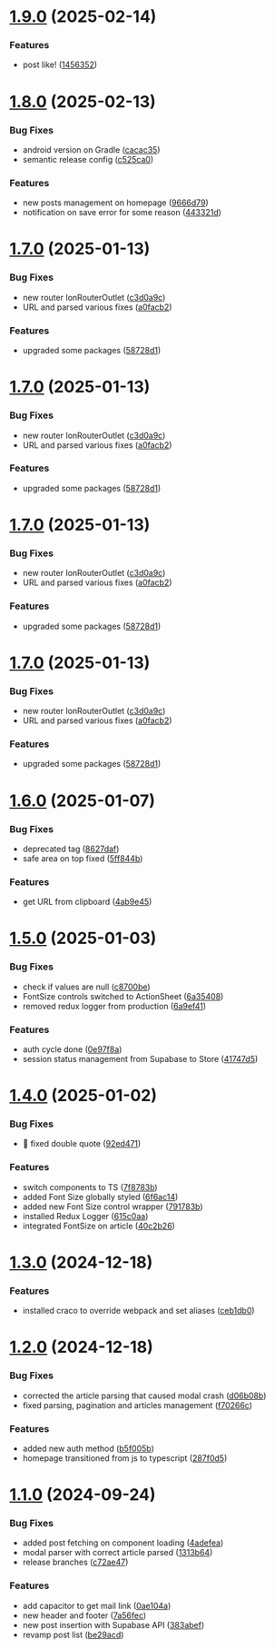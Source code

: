 # [1.9.0](https://github.com/Liago/AZReader/compare/v1.8.0...v1.9.0) (2025-02-14)


### Features

* post like! ([1456352](https://github.com/Liago/AZReader/commit/14563527a2e806b874c62b7be27052ef55698873))

# [1.8.0](https://github.com/Liago/AZReader/compare/v1.7.0...v1.8.0) (2025-02-13)


### Bug Fixes

* android version on Gradle ([cacac35](https://github.com/Liago/AZReader/commit/cacac351813d40eb52b3cc02072808a0a245f073))
* semantic release config ([c525ca0](https://github.com/Liago/AZReader/commit/c525ca0fa6d4d9b2f1f47360d6f040aecbbcf296))


### Features

* new posts management on homepage ([9666d79](https://github.com/Liago/AZReader/commit/9666d79f3648f77b636ed661c35275780b5885c0))
* notification on save error for some reason ([443321d](https://github.com/Liago/AZReader/commit/443321de5112903bd25ea9e4a21534becf31263c))

# [1.7.0](https://github.com/Liago/AZReader/compare/v1.6.0...v1.7.0) (2025-01-13)


### Bug Fixes

* new router IonRouterOutlet ([c3d0a9c](https://github.com/Liago/AZReader/commit/c3d0a9c57a5f830c44ad15b5afa3b8c6b42f206d))
* URL and parsed various fixes ([a0facb2](https://github.com/Liago/AZReader/commit/a0facb2d06b137dc674a2579b2026d62725c19fd))


### Features

* upgraded some packages ([58728d1](https://github.com/Liago/AZReader/commit/58728d13250db0002159c13497c296b96683a3c8))

# [1.7.0](https://github.com/Liago/AZReader/compare/v1.6.0...v1.7.0) (2025-01-13)


### Bug Fixes

* new router IonRouterOutlet ([c3d0a9c](https://github.com/Liago/AZReader/commit/c3d0a9c57a5f830c44ad15b5afa3b8c6b42f206d))
* URL and parsed various fixes ([a0facb2](https://github.com/Liago/AZReader/commit/a0facb2d06b137dc674a2579b2026d62725c19fd))


### Features

* upgraded some packages ([58728d1](https://github.com/Liago/AZReader/commit/58728d13250db0002159c13497c296b96683a3c8))

# [1.7.0](https://github.com/Liago/AZReader/compare/v1.6.0...v1.7.0) (2025-01-13)


### Bug Fixes

* new router IonRouterOutlet ([c3d0a9c](https://github.com/Liago/AZReader/commit/c3d0a9c57a5f830c44ad15b5afa3b8c6b42f206d))
* URL and parsed various fixes ([a0facb2](https://github.com/Liago/AZReader/commit/a0facb2d06b137dc674a2579b2026d62725c19fd))


### Features

* upgraded some packages ([58728d1](https://github.com/Liago/AZReader/commit/58728d13250db0002159c13497c296b96683a3c8))

# [1.7.0](https://github.com/Liago/AZReader/compare/v1.6.0...v1.7.0) (2025-01-13)


### Bug Fixes

* new router IonRouterOutlet ([c3d0a9c](https://github.com/Liago/AZReader/commit/c3d0a9c57a5f830c44ad15b5afa3b8c6b42f206d))
* URL and parsed various fixes ([a0facb2](https://github.com/Liago/AZReader/commit/a0facb2d06b137dc674a2579b2026d62725c19fd))


### Features

* upgraded some packages ([58728d1](https://github.com/Liago/AZReader/commit/58728d13250db0002159c13497c296b96683a3c8))

# [1.6.0](https://github.com/Liago/AZReader/compare/v1.5.0...v1.6.0) (2025-01-07)


### Bug Fixes

* deprecated tag ([8627daf](https://github.com/Liago/AZReader/commit/8627daf09e436d682de4e859cb2d3a2076ac434b))
* safe area on top fixed ([5ff844b](https://github.com/Liago/AZReader/commit/5ff844ba9a602ff67be91e05ebf8b3d53ed4bc2b))


### Features

* get URL from clipboard ([4ab9e45](https://github.com/Liago/AZReader/commit/4ab9e453b93c90d172297c567c045a36092f4e7e))

# [1.5.0](https://github.com/Liago/AZReader/compare/v1.4.0...v1.5.0) (2025-01-03)


### Bug Fixes

* check if values are null ([c8700be](https://github.com/Liago/AZReader/commit/c8700beea8e7cd93a98a14425ac4184a44d03f51))
* FontSize controls switched to ActionSheet ([6a35408](https://github.com/Liago/AZReader/commit/6a354085115838ec8dd77543173a8b01cf457ed3))
* removed redux logger from production ([6a9ef41](https://github.com/Liago/AZReader/commit/6a9ef41c4acc3d50a2688c709f95e657be45c304))


### Features

* auth cycle done ([0e97f8a](https://github.com/Liago/AZReader/commit/0e97f8a4ed240686f4668cd4739c73a952a4f98b))
* session status management from Supabase to Store ([41747d5](https://github.com/Liago/AZReader/commit/41747d5d04071bc7dcb4dae55e3f7fc8c78ad825))

# [1.4.0](https://github.com/Liago/AZReader/compare/v1.3.0...v1.4.0) (2025-01-02)


### Bug Fixes

* :bug: fixed double quote ([92ed471](https://github.com/Liago/AZReader/commit/92ed471c88ba03acaa23fa1be33d44ea98a3eded))


### Features

*  switch components to TS ([7f8783b](https://github.com/Liago/AZReader/commit/7f8783bd06555e29eb35393b138a5af286edefeb))
* added Font Size globally styled ([6f6ac14](https://github.com/Liago/AZReader/commit/6f6ac141c583dc36ef2f715f476105ca6e83ecb1))
* added new Font Size control wrapper ([791783b](https://github.com/Liago/AZReader/commit/791783b0292831815610bca5a340c4680e41910f))
* installed Redux Logger ([615c0aa](https://github.com/Liago/AZReader/commit/615c0aa5b2c91e942602c554657a8b00461f76ae))
* integrated FontSize on article ([40c2b26](https://github.com/Liago/AZReader/commit/40c2b264c30ea7fd73e8aaed53e396b92f3e9294))

# [1.3.0](https://github.com/Liago/AZReader/compare/v1.2.0...v1.3.0) (2024-12-18)


### Features

* installed craco to override webpack and set aliases ([ceb1db0](https://github.com/Liago/AZReader/commit/ceb1db0555e7b2055517a26354b495a991ce1dd5))

# [1.2.0](https://github.com/Liago/AZReader/compare/v1.1.0...v1.2.0) (2024-12-18)


### Bug Fixes

* corrected the article parsing that caused modal crash ([d06b08b](https://github.com/Liago/AZReader/commit/d06b08bf5d8b0d84d8c421aa731a5ec1b63e44da))
* fixed parsing, pagination and articles management ([f70266c](https://github.com/Liago/AZReader/commit/f70266cc5c30a489517ef8e63d2e6d94f3c88ace))


### Features

* added new auth method ([b5f005b](https://github.com/Liago/AZReader/commit/b5f005b95e304d9cb9f96a3455d883e5f7fd6520))
* homepage transitioned from js to typescript ([287f0d5](https://github.com/Liago/AZReader/commit/287f0d51b98fa3662f700ebee914c7bd9cb0802a))

# [1.1.0](https://github.com/Liago/AZReader/compare/v1.0.5...v1.1.0) (2024-09-24)


### Bug Fixes

* added post fetching on component loading ([4adefea](https://github.com/Liago/AZReader/commit/4adefea3dc514a3823f0b292dff66c5453786f45))
* modal parser with correct article parsed ([1313b64](https://github.com/Liago/AZReader/commit/1313b64b672a643e22bcf228fec83b1bfe567fb1))
* release branches ([c72ae47](https://github.com/Liago/AZReader/commit/c72ae472304fd8308ea8472ff5ce0c921b2b4590))


### Features

* add capacitor to get mail link ([0ae104a](https://github.com/Liago/AZReader/commit/0ae104afb9a4a22b67480adc8c9ee8ff0159eb78))
* new header and footer ([7a56fec](https://github.com/Liago/AZReader/commit/7a56fec07b83c95f73957a803b131aad0513756f))
* new post insertion with Supabase API ([383abef](https://github.com/Liago/AZReader/commit/383abef819888c60645ce57dadda3bba28e4515a))
* revamp post list ([be29acd](https://github.com/Liago/AZReader/commit/be29acd79234a3f3eb7258b91d440173b1a9e04c))
